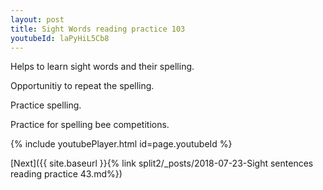 ```yaml
---
layout: post
title: Sight Words reading practice 103
youtubeId: laPyHiL5Cb8
---
```

 
 
Helps to learn sight words and their spelling.

Opportunitiy to repeat the spelling. 

Practice spelling. 
 
Practice for spelling bee competitions. 
 
{% include youtubePlayer.html id=page.youtubeId %}
 
 

[Next]({{ site.baseurl }}{% link  split2/_posts/2018-07-23-Sight sentences reading practice 43.md%})
 
